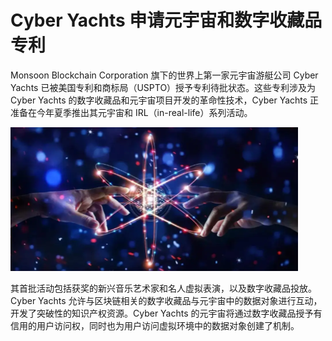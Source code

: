 # Cyber Yachts 申请元宇宙和数字收藏品专利




Monsoon Blockchain Corporation 旗下的世界上第一家元宇宙游艇公司 Cyber Yachts 已被美国专利和商标局（USPTO）授予专利待批状态。这些专利涉及为 Cyber Yachts 的数字收藏品和元宇宙项目开发的革命性技术，Cyber Yachts 正准备在今年夏季推出其元宇宙和 IRL（in-real-life）系列活动。

![img](zli.png)



其首批活动包括获奖的新兴音乐艺术家和名人虚拟表演，以及数字收藏品投放。Cyber Yachts 允许与区块链相关的数字收藏品与元宇宙中的数据对象进行互动，开发了突破性的知识产权资源。Cyber Yachts 的元宇宙将通过数字收藏品授予有信用的用户访问权，同时也为用户访问虚拟环境中的数据对象创建了机制。
